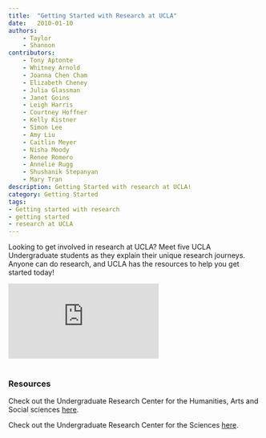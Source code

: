 ```yaml
---
title:  "Getting Started with Research at UCLA"
date:   2010-01-10
authors: 
    - Taylor
    - Shannon
contributors:
    - Tony Aptonte
    - Whitney Arnold
    - Joanna Chen Cham
    - Elizabeth Cheney 
    - Julia Glassman 
    - Janet Goins
    - Leigh Harris
    - Courtney Hoffner
    - Kelly Kistner
    - Simon Lee
    - Amy Liu 
    - Caitlin Meyer
    - Nisha Moody
    - Renee Romero 
    - Annelie Rugg
    - Shushanik Stepanyan 
    - Mary Tran 
description: Getting Started with research at UCLA! 
category: Getting Started
tags:
- Getting started with research
- getting started
- research at UCLA
---
```


<p class="flow-text">Looking to get involved in research at UCLA? Meet five UCLA Undergraduate students as they explain their unique research journeys. Anyone can do research, and UCLA has the resources to help you get started today!</p>

<div class="embed-responsive embed-responsive-16by9">
<iframe class="embed-responsive-item" src="https://www.youtube.com/embed/2fIpRwxH30U" frameborder="0" allowfullscreen></iframe></div>
<!-- include embed-and-share-buttons.html ? -->

<br>

<h3>Resources</h3>

<p>Check out the Undergraduate Research Center for the Humanities, Arts and Social sciences <a href="http://www.ugeducation.ucla.edu/urhass/" target="blank">here</a>.<p>
<p>Check out the Undergraduate Research Center for the Sciences <a href="http://www.ugresearchsci.ucla.edu/" target="blank">here</a>.</p>
